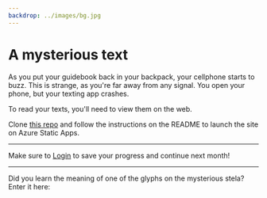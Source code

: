 ```yaml
---
backdrop: ../images/bg.jpg
---
```


# A mysterious text

As you put your guidebook back in your backpack, your cellphone starts to buzz. This is strange, as you're far away from any signal. You open your phone, but your texting app crashes.

To read your texts, you'll need to view them on the web.

Clone [this repo](https://github.com/jlooper/azure-maya-mystery-challenge-1) and follow the instructions on the README to launch the site on Azure Static Apps.

<hr/>

Make sure to [Login](../login) to save your progress and continue next month!

<hr/>

Did you learn the meaning of one of the glyphs on the mysterious stela? Enter it here:

<Challenge1/>
